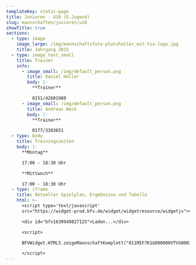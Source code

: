 ```yaml
---
templateKey: static-page
title: Junioren - U10 (E-Jugend)
slug: mannschaften/junioren/u10
showTitle: true
sections:
  - type: image
    image_large: /img/mannschaftsfoto-platzhalter_mit-tsv-logo.jpg
    title: Jahrgang 2015
  - type: image_text_small
    title: Trainer
    info:
      - image_small: /img/default_person.png
        title: Daniel Hüller
        body: |-
          **Trainer**

          0151/42601980
      - image_small: /img/default_person.png
        title: Andreas Weck
        body: |-
          **Trainer**

          0177/3383651
  - type: body
    title: Trainingszeiten
    body: |-
      **Montag**

      17:00 - 18:30 Uhr

      **Mittwoch**

      17:00 - 18:30 Uhr
  - type: iframe
    title: Aktueller Spielplan, Ergebnisse und Tabelle
    html: >-
      <script type='text/javascript'
      src="https://widget-prod.bfv.de/widget/widgetresource/widgetjs"></script>

      <div id="bfv1630949827125">Laden...</div>

      <script>

      BFVWidget.HTML5.zeigeMannschaftKomplett("011MIF7K1G000000VTVG0001VTR8C1K7", "bfv1630949827125", { height: "800", width: "350", selectedTab:BFVWidget.HTML5.mannschaftTabs.spiele, colorResults: "undefined" , colorNav: "undefined" , colorClubName : "undefined" , backgroundNav: "undefined"});

      </script>
---
```

